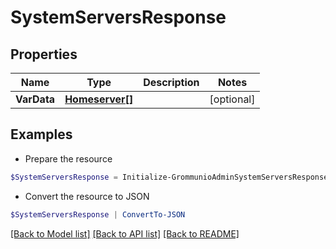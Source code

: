 # SystemServersResponse
## Properties

Name | Type | Description | Notes
------------ | ------------- | ------------- | -------------
**VarData** | [**Homeserver[]**](Homeserver.md) |  | [optional] 

## Examples

- Prepare the resource
```powershell
$SystemServersResponse = Initialize-GrommunioAdminSystemServersResponse  -VarData null
```

- Convert the resource to JSON
```powershell
$SystemServersResponse | ConvertTo-JSON
```

[[Back to Model list]](../README.md#documentation-for-models) [[Back to API list]](../README.md#documentation-for-api-endpoints) [[Back to README]](../README.md)


